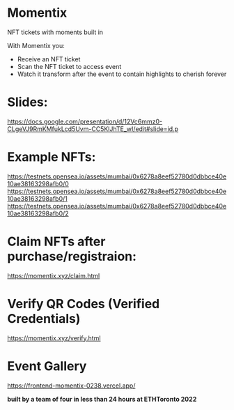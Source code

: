 # Momentix
NFT tickets with moments built in

With Momentix you:
- Receive an NFT ticket
- Scan the NFT ticket to access event
- Watch it transform after the event to contain highlights to cherish forever

# Slides:
https://docs.google.com/presentation/d/12Vc6mmz0-CLgeVJ9RmKMfukLcd5Uvm-CC5KlJhTE_wI/edit#slide=id.p

# Example NFTs:
https://testnets.opensea.io/assets/mumbai/0x6278a8eef52780d0dbbce40e10ae38163298afb0/0
https://testnets.opensea.io/assets/mumbai/0x6278a8eef52780d0dbbce40e10ae38163298afb0/1
https://testnets.opensea.io/assets/mumbai/0x6278a8eef52780d0dbbce40e10ae38163298afb0/2

# Claim NFTs after purchase/registraion:
https://momentix.xyz/claim.html

# Verify QR Codes (Verified Credentials)
https://momentix.xyz/verify.html

# Event Gallery
https://frontend-momentix-0238.vercel.app/

**built by a team of four in less than 24 hours at ETHToronto 2022**
